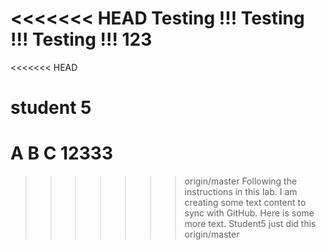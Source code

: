 <<<<<<< HEAD
Testing !!! 
Testing !!!
Testing !!!
123
=======
<<<<<<< HEAD
# student 5
A
B
C
12333
=======
>>>>>>> origin/master
Following the instructions in this lab.
I am creating some text content to sync with GitHub.
Here is some more text.
Student5 just did this
>>>>>>> origin/master
